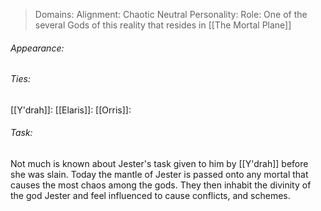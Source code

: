 > Domains: 
> Alignment: Chaotic Neutral
> Personality: 
> Role: One of the several Gods of this reality that resides in [[The Mortal Plane]]

###### Appearance:

###### Ties:
[[Y'drah]]: 
[[Elaris]]: 
[[Orris]]: 
###### Task:
Not much is known about Jester's task given to him by [[Y'drah]] before she was slain. Today the mantle of Jester is passed onto any mortal that causes the most chaos among the gods. They then inhabit the divinity of the god Jester and feel influenced to cause conflicts, and schemes.